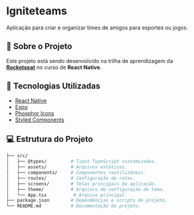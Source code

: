 # Igniteteams

Aplicação para criar e organizar times de amigos para esportes ou jogos.

## 📱 Sobre o Projeto

Este projeto está sendo desenvolvido na trilha de aprendizagem da [**Rocketseat**](https://www.rocketseat.com.br/formacao/react-native) no curso de **React Native**.

## 🚀 Tecnologias Utilizadas

- [React Native](https://reactnative.dev/)
- [Expo](https://expo.dev/)
- [Phosphor Icons](https://phosphoricons.com/)
- [Styled Components](https://styled-components.com/)

## 💻 Estrutura do Projeto

```bash
├── src/
│   ├── @types/         # Tipos TypeScript customizados.
│   ├── assets/         # Arquivos estáticos.
│   ├── components/     # Componentes reutilizáveis.
│   ├── routes/         # Configuração de rotas.
│   ├── screens/        # Telas principais da aplicação.
│   ├── theme/          # Arquivos de configuração de tema.
│   └── App.tsx          # Arquivo principal.
├── package.json        # Dependências e scripts do projeto.
└── README.md           # Documentação do projeto.
```
